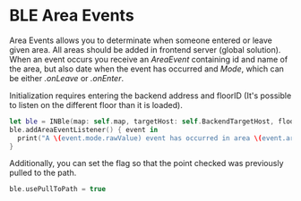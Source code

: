 # __BLE Area Events__

Area Events allows you to determinate when someone entered or leave given area.
All areas should be added in frontend server (global solution).
When an event occurs you receive an *AreaEvent* containing id and name of the area, but also date when the event has occurred and *Mode*, which can be either *.onLeave* or *.onEnter*.

Initialization requires entering the backend address and floorID (It's possible to listen on the different floor than it is loaded).

```swift
let ble = INBle(map: self.map, targetHost: self.BackendTargetHost, floorID: 2, apiKey: self.ApiKey, bleLocationManager: self.bleLocationManager!)
ble.addAreaEventListener() { event in
  print("A \(event.mode.rawValue) event has occurred in area \(event.areaName) on \(event.date)"")
}
```

Additionally, you can set the flag so that the point checked was previously pulled to the path.

```swift
ble.usePullToPath = true
```
